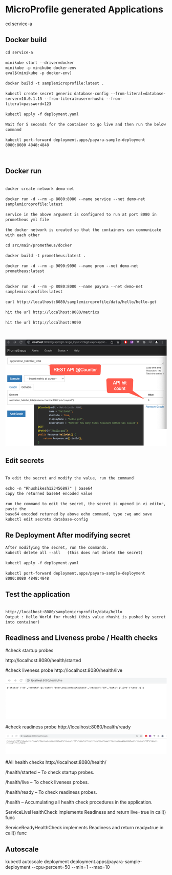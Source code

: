 # MicroProfile generated Applications

cd service-a

## Docker build
```
cd service-a

minikube start --driver=docker
minikube -p minikube docker-env
eval$(minikube -p docker-env)

docker build -t samplemicroprofile:latest .

kubectl create secret generic database-config --from-literal=database-server=10.0.1.15 --from-literal=user=rhushi --from-literal=password=123

kubectl apply -f deployment.yaml

Wait for 5 seconds for the container to go live and then run the below command

kubectl port-forward deployment.apps/payara-sample-deployment 8080:8080 4848:4848



```

## Docker run
```

docker create network demo-net

docker run -d --rm -p 8080:8080 --name service --net demo-net samplemicroprofile:latest

service in the above argument is configured to run at port 8080 in prometheus yml file

the docker network is created so that the containers can communicate with each other  

cd src/main/prometheus/docker

docker build -t prometheus:latest .

docker run -d --rm -p 9090:9090 --name prom --net demo-net prometheus:latest


docker run -d --rm -p 8080:8080 --name payara --net demo-net samplemicroprofile:latest

curl http://localhost:8080/samplemicroprofile/data/hello/hello-get

hit the url http://localhost:8080/metrics

hit the url http://localhost:9090



```
![img_2.png](img_2.png)
## Edit secrets

```

To edit the secret and modify the value, run the command

echo -n "Rhushikesh123456897" | base64  
copy the returned base64 encoded value

run the command to edit the secret, the secret is opened in vi editor, paste the 
base64 encoded returned by above echo command, type :wq and save  
kubectl edit secrets database-config

```

## Re Deployment After modifying secret
```
After modifying the secret, run the commands.
kubectl delete all --all   (this does not delete the secret)

kubectl apply -f deployment.yaml

kubectl port-forward deployment.apps/payara-sample-deployment 8080:8080 4848:4848

```
## Test the application
```

http://localhost:8080/samplemicroprofile/data/hello
Output : Hello World for rhushi (this value rhushi is pushed by secret into container)

```

## Readiness and Liveness probe / Health checks

#check startup probes

http://localhost:8080/health/started

#check liveness probe
http://localhost:8080/health/live

![img_1.png](img_1.png)

#check readiness probe
http://localhost:8080/health/ready

![img.png](img.png)

#All health checks
http://localhost:8080/health/

/health/started – To check startup probes.

/health/live – To check liveness probes.

/health/ready – To check readiness probes.

/health – Accumulating all health check procedures in the application.

ServiceLiveHealthCheck implements Readiness and return live=true in call() func

ServiceReadyHealthCheck implements Readiness and return ready=true in call() func

## Autoscale
kubectl autoscale deployment deployment.apps/payara-sample-deployment --cpu-percent=50 --min=1 --max=10
